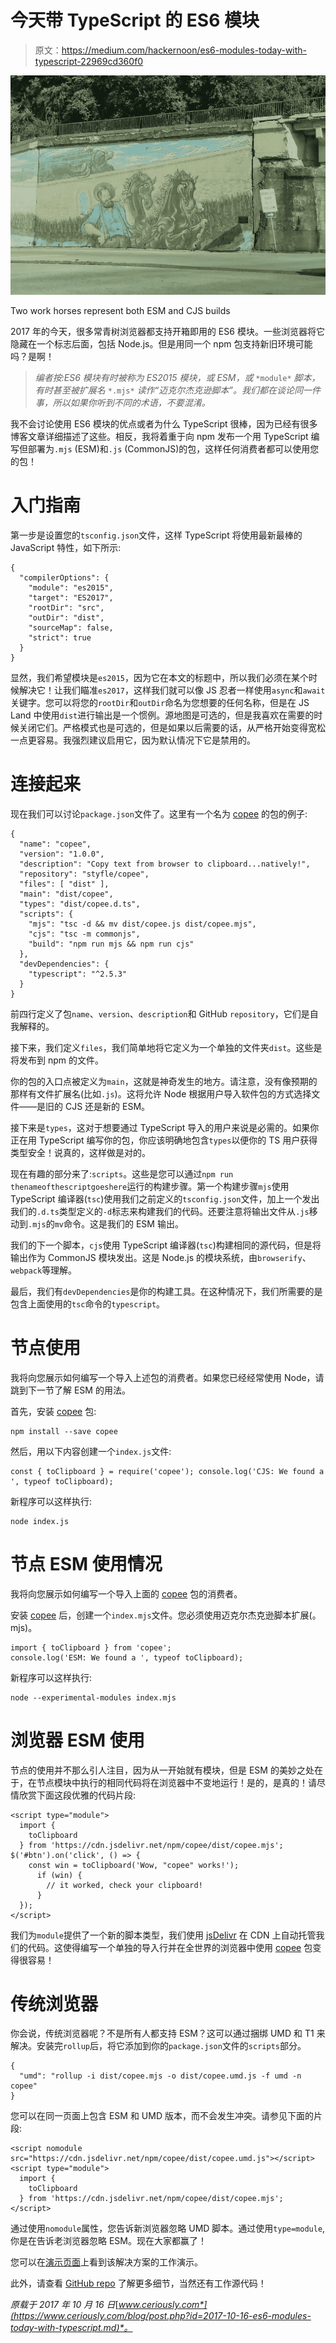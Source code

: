 # 今天带 TypeScript 的 ES6 模块

> 原文：<https://medium.com/hackernoon/es6-modules-today-with-typescript-22969cd360f0>

![](img/d48c1d3e516d7eef14a2ee3baa74d263.png)

Two work horses represent both ESM and CJS builds

2017 年的今天，很多常青树浏览器都支持开箱即用的 ES6 模块。一些浏览器将它隐藏在一个标志后面，包括 Node.js。但是用同一个 npm 包支持新旧环境可能吗？是啊！

> *编者按:ES6 模块有时被称为 ES2015 模块，或 ESM，或* `*module*` *脚本，有时甚至被扩展名* `*.mjs*` *读作“迈克尔杰克逊脚本”。我们都在谈论同一件事，所以如果你听到不同的术语，不要混淆。*

我不会讨论使用 ES6 模块的优点或者为什么 TypeScript 很棒，因为已经有很多博客文章详细描述了这些。相反，我将着重于向 npm 发布一个用 TypeScript 编写但部署为`.mjs` (ESM)和`.js` (CommonJS)的包，这样任何消费者都可以使用您的包！

# 入门指南

第一步是设置您的`tsconfig.json`文件，这样 TypeScript 将使用最新最棒的 JavaScript 特性，如下所示:

```
{
  "compilerOptions": {
    "module": "es2015",
    "target": "ES2017",
    "rootDir": "src",
    "outDir": "dist",
    "sourceMap": false,
    "strict": true
  }
}
```

显然，我们希望模块是`es2015`，因为它在本文的标题中，所以我们必须在某个时候解决它！让我们瞄准`es2017`，这样我们就可以像 JS 忍者一样使用`async`和`await`关键字。您可以将您的`rootDir`和`outDir`命名为您想要的任何名称，但是在 JS Land 中使用`dist`进行输出是一个惯例。源地图是可选的，但是我喜欢在需要的时候关闭它们。严格模式也是可选的，但是如果以后需要的话，从严格开始变得宽松一点更容易。我强烈建议启用它，因为默认情况下它是禁用的。

# 连接起来

现在我们可以讨论`package.json`文件了。这里有一个名为 [copee](https://github.com/styfle/copee) 的包的例子:

```
{ 
  "name": "copee",
  "version": "1.0.0",
  "description": "Copy text from browser to clipboard...natively!",
  "repository": "styfle/copee",
  "files": [ "dist" ],
  "main": "dist/copee",
  "types": "dist/copee.d.ts",
  "scripts": {
    "mjs": "tsc -d && mv dist/copee.js dist/copee.mjs",
    "cjs": "tsc -m commonjs",
    "build": "npm run mjs && npm run cjs"
  },
  "devDependencies": {
    "typescript": "^2.5.3"
  }
}
```

前四行定义了包`name`、`version`、`description`和 GitHub `repository`，它们是自我解释的。

接下来，我们定义`files`，我们简单地将它定义为一个单独的文件夹`dist`。这些是将发布到 npm 的文件。

你的包的入口点被定义为`main`，这就是神奇发生的地方。请注意，没有像预期的那样有文件扩展名(比如`.js`)。这将允许 Node 根据用户导入软件包的方式选择文件——是旧的 CJS 还是新的 ESM。

接下来是`types`，这对于想要通过 TypeScript 导入的用户来说是必需的。如果你正在用 TypeScript 编写你的包，你应该明确地包含`types`以便你的 TS 用户获得类型安全！说真的，这样做是对的。

现在有趣的部分来了:`scripts`。这些是您可以通过`npm run thenameofthescriptgoeshere`运行的构建步骤。第一个构建步骤`mjs`使用 TypeScript 编译器(`tsc`)使用我们之前定义的`tsconfig.json`文件，加上一个发出我们的`.d.ts`类型定义的`-d`标志来构建我们的代码。还要注意将输出文件从`.js`移动到`.mjs`的`mv`命令。这是我们的 ESM 输出。

我们的下一个脚本，`cjs`使用 TypeScript 编译器(`tsc`)构建相同的源代码，但是将输出作为 CommonJS 模块发出。这是 Node.js 的模块系统，由`browserify`、`webpack`等理解。

最后，我们有`devDependencies`是你的构建工具。在这种情况下，我们所需要的是包含上面使用的`tsc`命令的`typescript`。

# 节点使用

我将向您展示如何编写一个导入上述包的消费者。如果您已经经常使用 Node，请跳到下一节了解 ESM 的用法。

首先，安装 [copee](https://www.npmjs.com/package/copee) 包:

```
npm install --save copee
```

然后，用以下内容创建一个`index.js`文件:

```
const { toClipboard } = require('copee'); console.log('CJS: We found a ', typeof toClipboard);
```

新程序可以这样执行:

```
node index.js
```

# 节点 ESM 使用情况

我将向您展示如何编写一个导入上面的 [copee](https://www.npmjs.com/package/copee) 包的消费者。

安装 [copee](https://www.npmjs.com/package/copee) 后，创建一个`index.mjs`文件。您必须使用迈克尔杰克逊脚本扩展(。mjs)。

```
import { toClipboard } from 'copee';
console.log('ESM: We found a ', typeof toClipboard);
```

新程序可以这样执行:

```
node --experimental-modules index.mjs
```

# 浏览器 ESM 使用

节点的使用并不那么引人注目，因为从一开始就有模块，但是 ESM 的美妙之处在于，在节点模块中执行的相同代码将在浏览器中不变地运行！是的，是真的！请尽情欣赏下面这段优雅的代码片段:

```
<script type="module">
  import {
    toClipboard
  } from 'https://cdn.jsdelivr.net/npm/copee/dist/copee.mjs'; $('#btn').on('click', () => {
    const win = toClipboard('Wow, "copee" works!');
      if (win) {
        // it worked, check your clipboard!
      }
  });
</script>
```

我们为`module`提供了一个新的脚本类型，我们使用 [jsDelivr](https://www.jsdelivr.com/) 在 CDN 上自动托管我们的代码。这使得编写一个单独的导入行并在全世界的浏览器中使用 [copee](https://www.npmjs.com/package/copee) 包变得很容易！

# 传统浏览器

你会说，传统浏览器呢？不是所有人都支持 ESM？这可以通过捆绑 UMD 和 T1 来解决。安装完`rollup`后，将它添加到你的`package.json`文件的`scripts`部分。

```
{
  "umd": "rollup -i dist/copee.mjs -o dist/copee.umd.js -f umd -n copee"
}
```

您可以在同一页面上包含 ESM 和 UMD 版本，而不会发生冲突。请参见下面的片段:

```
<script nomodule src="https://cdn.jsdelivr.net/npm/copee/dist/copee.umd.js"></script> <script type="module">
  import {
    toClipboard
  } from 'https://cdn.jsdelivr.net/npm/copee/dist/copee.mjs';
</script>
```

通过使用`nomodule`属性，您告诉新浏览器忽略 UMD 脚本。通过使用`type=module`,你是在告诉老浏览器忽略 ESM。现在大家都赢了！

您可以在[演示页面](https://styfle.github.io/copee/)上看到该解决方案的工作演示。

此外，请查看 [GitHub repo](https://github.com/styfle/copee) 了解更多细节，当然还有工作源代码！

*原载于 2017 年 10 月 16 日*[*www.ceriously.com*](https://www.ceriously.com/blog/post.php?id=2017-10-16-es6-modules-today-with-typescript.md)*。*